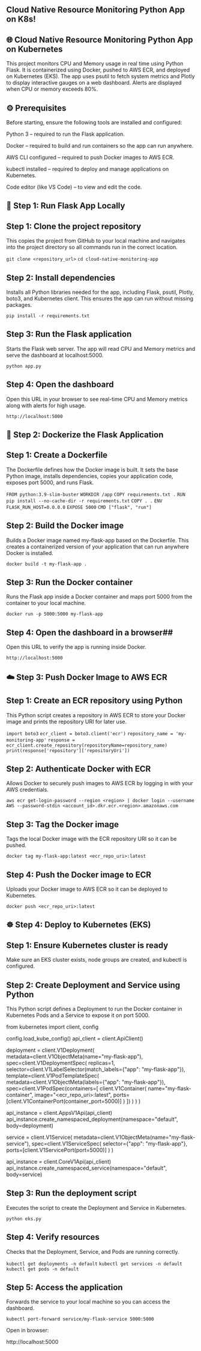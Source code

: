 ## Cloud Native Resource Monitoring Python App on K8s! ##

## 🌐 Cloud Native Resource Monitoring Python App on Kubernetes ##

This project monitors CPU and Memory usage in real time using Python Flask.
It is containerized using Docker, pushed to AWS ECR, and deployed on Kubernetes (EKS).
The app uses psutil to fetch system metrics and Plotly to display interactive gauges on a web dashboard. Alerts are displayed when CPU or memory exceeds 80%.

## ⚙️ Prerequisites ##

Before starting, ensure the following tools are installed and configured:

Python 3 – required to run the Flask application.

Docker – required to build and run containers so the app can run anywhere.

AWS CLI configured – required to push Docker images to AWS ECR.

kubectl installed – required to deploy and manage applications on Kubernetes.

Code editor (like VS Code) – to view and edit the code.

## 🚀 Step 1: Run Flask App Locally ##

## Step 1: Clone the project repository ##

This copies the project from GitHub to your local machine and navigates into the project directory so all commands run in the correct location.

`git clone <repository_url>`
`cd cloud-native-monitoring-app`


## Step 2: Install dependencies ##
Installs all Python libraries needed for the app, including Flask, psutil, Plotly, boto3, and Kubernetes client. This ensures the app can run without missing packages.

`pip install -r requirements.txt`


## Step 3: Run the Flask application ##
Starts the Flask web server. The app will read CPU and Memory metrics and serve the dashboard at localhost:5000.

`python app.py`


## Step 4: Open the dashboard ##
Open this URL in your browser to see real-time CPU and Memory metrics along with alerts for high usage.

`http://localhost:5000`

## 🐳 Step 2: Dockerize the Flask Application ##

## Step 1: Create a Dockerfile ##

The Dockerfile defines how the Docker image is built. It sets the base Python image, installs dependencies, copies your application code, exposes port 5000, and runs Flask.

`FROM python:3.9-slim-buster`
`WORKDIR /app`
`COPY requirements.txt .`
`RUN pip install --no-cache-dir -r requirements.txt`
`COPY . .`
`ENV FLASK_RUN_HOST=0.0.0.0`
`EXPOSE 5000`
`CMD ["flask", "run"]`


## Step 2: Build the Docker image ##

Builds a Docker image named my-flask-app based on the Dockerfile. This creates a containerized version of your application that can run anywhere Docker is installed.

`docker build -t my-flask-app .`


## Step 3: Run the Docker container ##

Runs the Flask app inside a Docker container and maps port 5000 from the container to your local machine.

`docker run -p 5000:5000 my-flask-app`


## Step 4: Open the dashboard in a browser##

Open this URL to verify the app is running inside Docker.

`http://localhost:5000`

## ☁️ Step 3: Push Docker Image to AWS ECR ##

## Step 1: Create an ECR repository using Python ##

This Python script creates a repository in AWS ECR to store your Docker image and prints the repository URI for later use.

`import boto3`
`ecr_client = boto3.client('ecr')`
`repository_name = 'my-monitoring-app'`
`response = ecr_client.create_repository(repositoryName=repository_name)`
`print(response['repository']['repositoryUri'])`


## Step 2: Authenticate Docker with ECR ##

Allows Docker to securely push images to AWS ECR by logging in with your AWS credentials.

`aws ecr get-login-password --region <region> | docker login --username AWS --password-stdin <account_id>.dkr.ecr.<region>.amazonaws.com`


## Step 3: Tag the Docker image ##

Tags the local Docker image with the ECR repository URI so it can be pushed.

`docker tag my-flask-app:latest <ecr_repo_uri>:latest`


## Step 4: Push the Docker image to ECR ##

Uploads your Docker image to AWS ECR so it can be deployed to Kubernetes.

`docker push <ecr_repo_uri>:latest`

## ☸️ Step 4: Deploy to Kubernetes (EKS) ##

## Step 1: Ensure Kubernetes cluster is ready ##

Make sure an EKS cluster exists, node groups are created, and kubectl is configured.

## Step 2: Create Deployment and Service using Python ##

This Python script defines a Deployment to run the Docker container in Kubernetes Pods and a Service to expose it on port 5000.

from kubernetes import client, config

config.load_kube_config()
api_client = client.ApiClient()

deployment = client.V1Deployment(
    metadata=client.V1ObjectMeta(name="my-flask-app"),
    spec=client.V1DeploymentSpec(
        replicas=1,
        selector=client.V1LabelSelector(match_labels={"app": "my-flask-app"}),
        template=client.V1PodTemplateSpec(
            metadata=client.V1ObjectMeta(labels={"app": "my-flask-app"}),
            spec=client.V1PodSpec(containers=[
                client.V1Container(
                    name="my-flask-container",
                    image="<ecr_repo_uri>:latest",
                    ports=[client.V1ContainerPort(container_port=5000)]
                )
            ])
        )
    )
)

api_instance = client.AppsV1Api(api_client)
api_instance.create_namespaced_deployment(namespace="default", body=deployment)

service = client.V1Service(
    metadata=client.V1ObjectMeta(name="my-flask-service"),
    spec=client.V1ServiceSpec(
        selector={"app": "my-flask-app"},
        ports=[client.V1ServicePort(port=5000)]
    )
)

api_instance = client.CoreV1Api(api_client)
api_instance.create_namespaced_service(namespace="default", body=service)


## Step 3: Run the deployment script ##

Executes the script to create the Deployment and Service in Kubernetes.

`python eks.py`


## Step 4: Verify resources ##

Checks that the Deployment, Service, and Pods are running correctly.

`kubectl get deployments -n default`
`kubectl get services -n default`
`kubectl get pods -n default`

## Step 5: Access the application ##

Forwards the service to your local machine so you can access the dashboard.

`kubectl port-forward service/my-flask-service 5000:5000`

Open in browser:

http://localhost:5000